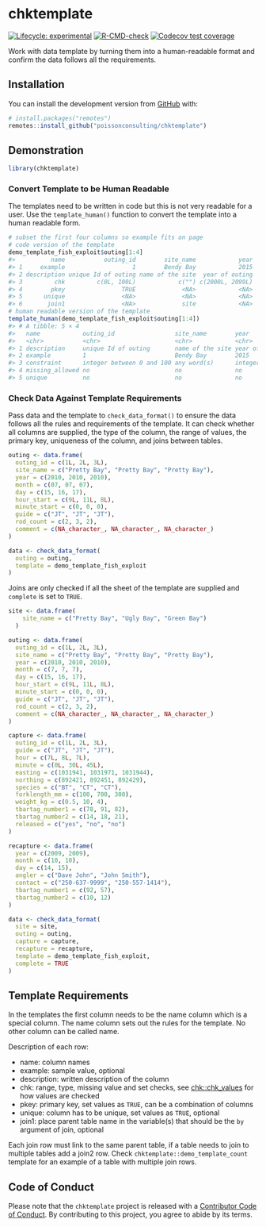 
<!-- README.md is generated from README.Rmd. Please edit that file -->

# chktemplate

<!-- badges: start -->

[![Lifecycle:
experimental](https://img.shields.io/badge/lifecycle-experimental-orange.svg)](https://lifecycle.r-lib.org/articles/stages.html#experimental)
[![R-CMD-check](https://github.com/poissonconsulting/chktemplate/actions/workflows/R-CMD-check.yaml/badge.svg)](https://github.com/poissonconsulting/chktemplate/actions/workflows/R-CMD-check.yaml)
[![Codecov test
coverage](https://codecov.io/gh/poissonconsulting/chktemplate/branch/main/graph/badge.svg)](https://app.codecov.io/gh/poissonconsulting/chktemplate?branch=main)
<!-- badges: end -->

Work with data template by turning them into a human-readable format and
confirm the data follows all the requirements.

## Installation

You can install the development version from
[GitHub](https://github.com/poissonconsulting/chktemplate) with:

``` r
# install.packages("remotes")
remotes::install_github("poissonconsulting/chktemplate")
```

## Demonstration

``` r
library(chktemplate)
```

### Convert Template to be Human Readable

The templates need to be written in code but this is not very readable
for a user. Use the `template_human()` function to convert the template
into a human readable form.

``` r
# subset the first four columns so example fits on page 
# code version of the template
demo_template_fish_exploit$outing[1:4]
#>          name           outing_id        site_name            year
#> 1     example                   1        Bendy Bay            2015
#> 2 description unique Id of outing name of the site  year of outing
#> 3         chk         c(0L, 100L)            c("") c(2000L, 2099L)
#> 4        pkey                TRUE             <NA>            <NA>
#> 5      unique                <NA>             <NA>            <NA>
#> 6       join1                <NA>             site            <NA>
# human readable version of the template
template_human(demo_template_fish_exploit$outing[1:4])
#> # A tibble: 5 × 4
#>   name            outing_id                 site_name        year               
#>   <chr>           <chr>                     <chr>            <chr>              
#> 1 description     unique Id of outing       name of the site year of outing     
#> 2 example         1                         Bendy Bay        2015               
#> 3 constraint      integer between 0 and 100 any word(s)      integer between 20…
#> 4 missing_allowed no                        no               no                 
#> 5 unique          no                        no               no
```

### Check Data Against Template Requirements

Pass data and the template to `check_data_format()` to ensure the data
follows all the rules and requirements of the template. It can check
whether all columns are supplied, the type of the column, the range of
values, the primary key, uniqueness of the column, and joins between
tables.

``` r
outing <- data.frame(
  outing_id = c(1L, 2L, 3L),
  site_name = c("Pretty Bay", "Pretty Bay", "Pretty Bay"),
  year = c(2010, 2010, 2010),
  month = c(07, 07, 07),
  day = c(15, 16, 17),
  hour_start = c(9L, 11L, 8L),
  minute_start = c(0, 0, 0),
  guide = c("JT", "JT", "JT"),
  rod_count = c(2, 3, 2),
  comment = c(NA_character_, NA_character_, NA_character_)
)

data <- check_data_format(
  outing = outing,
  template = demo_template_fish_exploit
)
```

Joins are only checked if all the sheet of the template are supplied and
`complete` is set to `TRUE`.

``` r
site <- data.frame(
    site_name = c("Pretty Bay", "Ugly Bay", "Green Bay")
  )

outing <- data.frame(
  outing_id = c(1L, 2L, 3L),
  site_name = c("Pretty Bay", "Pretty Bay", "Pretty Bay"),
  year = c(2010, 2010, 2010),
  month = c(7, 7, 7),
  day = c(15, 16, 17),
  hour_start = c(9L, 11L, 8L),
  minute_start = c(0, 0, 0),
  guide = c("JT", "JT", "JT"),
  rod_count = c(2, 3, 2),
  comment = c(NA_character_, NA_character_, NA_character_)
)

capture <- data.frame(
  outing_id = c(1L, 2L, 3L),
  guide = c("JT", "JT", "JT"),
  hour = c(7L, 8L, 7L),
  minute = c(0L, 30L, 45L),
  easting = c(1031941, 1031971, 1031944),
  northing = c(892421, 892451, 892429),
  species = c("BT", "CT", "CT"),
  forklength_mm = c(100, 700, 300),
  weight_kg = c(0.5, 10, 4),
  tbartag_number1 = c(78, 91, 82),
  tbartag_number2 = c(14, 18, 21),
  released = c("yes", "no", "no")
)

recapture <- data.frame(
  year = c(2009, 2009),
  month = c(10, 10),
  day = c(14, 15),
  angler = c("Dave John", "John Smith"),
  contact = c("250-637-9999", "250-557-1414"),
  tbartag_number1 = c(92, 57),
  tbartag_number2 = c(10, 12)
)

data <- check_data_format(
  site = site,
  outing = outing,
  capture = capture,
  recapture = recapture,
  template = demo_template_fish_exploit,
  complete = TRUE
)
```

## Template Requirements

In the templates the first column needs to be the name column which is a
special column. The name column sets out the rules for the template. No
other column can be called name.

Description of each row:

- name: column names
- example: sample value, optional
- description: written description of the column
- chk: range, type, missing value and set checks, see
  [chk::chk_values](https://poissonconsulting.github.io/chk/reference/check_values.html)
  for how values are checked
- pkey: primary key, set values as `TRUE`, can be a combination of
  columns
- unique: column has to be unique, set values as `TRUE`, optional
- join1: place parent table name in the variable(s) that should be the
  `by` argument of join, optional

Each join row must link to the same parent table, if a table needs to
join to multiple tables add a join2 row. Check
`chktemplate::demo_template_count` template for an example of a table
with multiple join rows.

## Code of Conduct

Please note that the `chktemplate` project is released with a
[Contributor Code of
Conduct](https://contributor-covenant.org/version/2/0/CODE_OF_CONDUCT.html).
By contributing to this project, you agree to abide by its terms.
